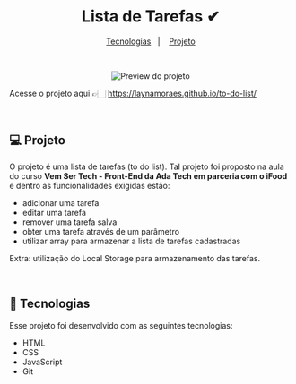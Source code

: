 <h1 align="center"> Lista de Tarefas ✔ </h1>

<p align="center">
  <a href="#-tecnologias">Tecnologias</a>&nbsp;&nbsp;&nbsp;|&nbsp;&nbsp;&nbsp;
  <a href="#-projeto">Projeto</a>
</p>

<br>

<p align="center">
  <img alt="Preview do projeto" src="./assets/preview.gif">
</p>

Acesse o projeto aqui 👉🏻 https://laynamoraes.github.io/to-do-list/

<br>

## 💻 Projeto

O projeto é uma lista de tarefas (to do list). Tal projeto foi proposto na aula do curso **Vem Ser Tech - Front-End da Ada Tech em parceria com o iFood** e dentro as funcionalidades exigidas estão:

- adicionar uma tarefa
- editar uma tarefa
- remover uma tarefa salva
- obter uma tarefa através de um parâmetro
- utilizar array para armazenar a lista de tarefas cadastradas

Extra: utilização do Local Storage para armazenamento das tarefas.

<br>

## 🚀 Tecnologias

Esse projeto foi desenvolvido com as seguintes tecnologias:

- HTML
- CSS
- JavaScript
- Git
